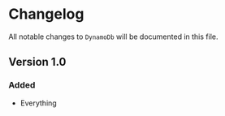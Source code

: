 # Changelog

All notable changes to `DynamoDb` will be documented in this file.

## Version 1.0

### Added
- Everything
